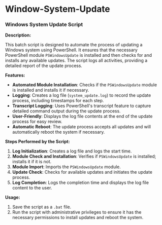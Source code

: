 # Window-System-Update

### Windows System Update Script

**Description:**

This batch script is designed to automate the process of updating a Windows system using PowerShell. It ensures that the necessary PowerShell module `PSWindowsUpdate` is installed and then checks for and installs any available updates. The script logs all activities, providing a detailed report of the update process.

**Features:**
- **Automated Module Installation**: Checks if the `PSWindowsUpdate` module is installed and installs it if necessary.
- **Logging**: Creates a log file (`system_update.log`) to record the update process, including timestamps for each step.
- **Transcript Logging**: Uses PowerShell's transcript feature to capture detailed command output during the update process.
- **User-Friendly**: Displays the log file contents at the end of the update process for easy review.
- **Automatic Reboot**: The update process accepts all updates and will automatically reboot the system if necessary.

**Steps Performed by the Script:**
1. **Log Initialization**: Creates a log file and logs the start time.
2. **Module Check and Installation**: Verifies if `PSWindowsUpdate` is installed; installs it if it is not.
3. **Module Import**: Imports the `PSWindowsUpdate` module.
4. **Update Check**: Checks for available updates and initiates the update process.
5. **Log Completion**: Logs the completion time and displays the log file content to the user.

**Usage:**
1. Save the script as a `.bat` file.
2. Run the script with administrative privileges to ensure it has the necessary permissions to install updates and reboot the system.

